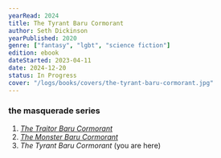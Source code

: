 ```yaml
---
yearRead: 2024
title: The Tyrant Baru Cormorant
author: Seth Dickinson
yearPublished: 2020
genre: ["fantasy", "lgbt", "science fiction"]
edition: ebook
dateStarted: 2023-04-11
date: 2024-12-20
status: In Progress
cover: "/logs/books/covers/the-tyrant-baru-cormorant.jpg"
---
```


### the masquerade series

1. *[The Traitor Baru Cormorant](/logs/books/the-traitor-baru-cormorant)*
2. *[The Monster Baru Cormorant](/logs/books/the-monster-baru-cormorant)*
3. *The Tyrant Baru Cormorant* (you are here)